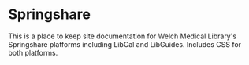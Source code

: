 # Springshare
This is a place to keep site documentation for Welch Medical Library's Springshare platforms including LibCal and LibGuides. Includes CSS for both platforms.
